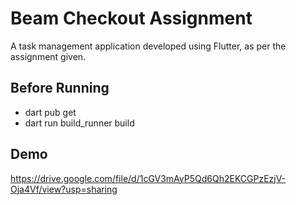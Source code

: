 # Beam Checkout Assignment

A task management application developed using Flutter, as per the assignment given.

## Before Running

- dart pub get
- dart run build_runner build

## Demo
https://drive.google.com/file/d/1cGV3mAyP5Qd6Qh2EKCGPzEzjV-Oja4Vf/view?usp=sharing
